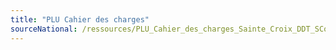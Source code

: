 ```yaml
---
title: "PLU Cahier des charges"
sourceNational: /ressources/PLU_Cahier_des_charges_Sainte_Croix_DDT_SCoT_CAUE_V3.docx
---
```

